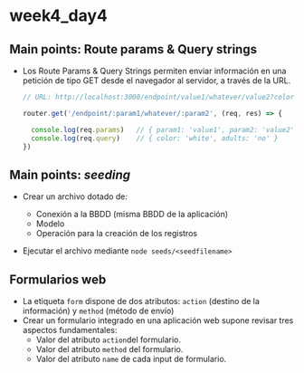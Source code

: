 # week4_day4


## Main points: Route params & Query strings

- Los Route Params & Query Strings permiten enviar información en una petición de tipo GET desde el navegador al servidor, a través de la URL.
  ````javascript
  // URL: http://localhost:3000/endpoint/value1/whatever/value2?color=white&adults=no

  router.get('/endpoint/:param1/whatever/:param2', (req, res) => {

    console.log(req.params)   // { param1: 'value1', param2: 'value2' }
    console.log(req.query)    // { color: 'white', adults: 'no' }
  })
  ````

## Main points: *seeding*
- Crear un archivo dotado de:
   - Conexión a la BBDD (misma BBDD de la aplicación)
   - Modelo
   - Operación para la creación de los registros
   
- Ejecutar el archivo mediante `node seeds/<seedfilename>`
  
## Formularios web
- La etiqueta `form` dispone de dos atributos: `action` (destino de la información) y `method` (método de envío)
- Crear un formulario integrado en una aplicación web supone revisar tres aspectos fundamentales:
  - Valor del atributo `action`del formulario.
  - Valor del atributo `method` del formulario.
  - Valor del atributo `name` de cada input de formulario. 
